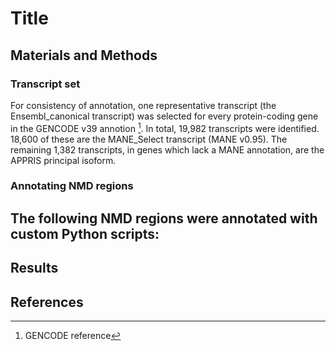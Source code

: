 # Title
## Materials and Methods
### Transcript set
For consistency of annotation, one representative transcript (the Ensembl_canonical transcript) was selected for every protein-coding gene in the GENCODE v39 annotion [^1]. In total, 19,982 transcripts were identified. 18,600 of these are the MANE_Select transcript (MANE v0.95). The remaining 1,382 transcripts, in genes which lack a MANE annotation, are the APPRIS principal isoform.

### Annotating NMD regions
The following NMD regions were annotated with custom Python scripts:
- 

## Results
## References
[^1]: GENCODE reference


